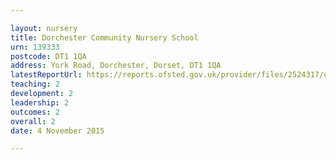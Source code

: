 ```yaml
---

layout: nursery
title: Dorchester Community Nursery School
urn: 139333
postcode: DT1 1QA
address: York Road, Dorchester, Dorset, DT1 1QA
latestReportUrl: https://reports.ofsted.gov.uk/provider/files/2524317/urn/139333.pdf
teaching: 2
development: 2
leadership: 2
outcomes: 2
overall: 2
date: 4 November 2015

---
```

